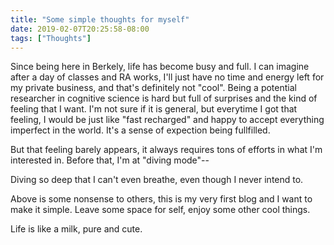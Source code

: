 ```yaml
---
title: "Some simple thoughts for myself"
date: 2019-02-07T20:25:58-08:00
tags: ["Thoughts"]
---
```


Since being here in Berkely, life has become busy and full. I can imagine after a day of classes and RA works, I'll just have no time and energy left for my private business, and that's definitely not "cool". Being a potential researcher in cognitive science is hard but full of surprises and the kind of feeling that I want. I'm not sure if it is general, but everytime I got that feeling, I would be just like "fast recharged" and happy to accept everything imperfect in the world. It's a sense of expection being fullfilled.

But that feeling barely appears, it always requires tons of efforts in what I'm interested in. Before that, I'm at "diving mode"--

Diving so deep that I can't even breathe, even though I never intend to.

Above is some nonsense to others, this is my very first blog and I want to make it simple. Leave some space for self, enjoy some other cool things. 

Life is like a milk, pure and cute.